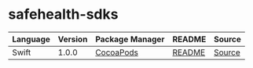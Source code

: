 # safehealth-sdks

|Language|Version|Package Manager|README|Source|
|-|-|-|-|-|
|Swift|1.0.0|[CocoaPods](https://cocoapods.org/pods/Safehealth)|[README](https://github.com/konfig-dev/safehealth-sdks/tree/main/swift#readme)|[Source](https://github.com/konfig-dev/safehealth-sdks/tree/main/swift)|